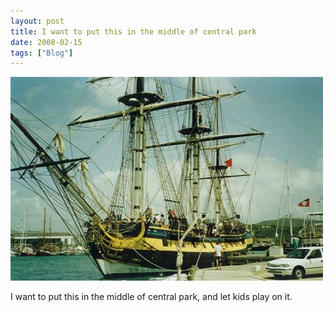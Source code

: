 ```yaml
---
layout: post
title: I want to put this in the middle of central park
date: 2008-02-15
tags: ["Blog"]
---
```


![](k3Im6rfOq5gogu81IuDF9kYK_500.jpg)  

I want to put this in the middle of central park, and let kids play on it.